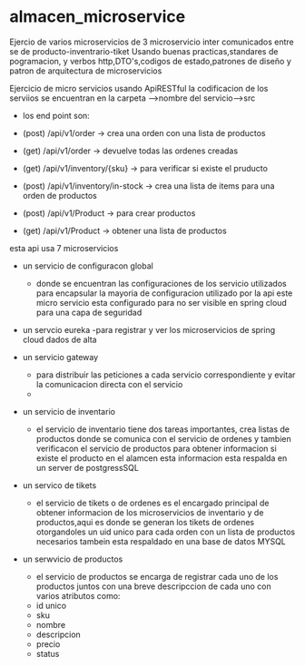 # almacen_microservice
Ejercio de varios microservicios de 3 microservicio inter comunicados entre se de producto-inventrario-tiket 
Usando buenas practicas,standares de pogramacion, y verbos http,DTO's,codigos de estado,patrones de diseño y patron de arquitectura de microservicios

Ejercicio de micro servicios usando ApiRESTful la codificacion de los serviios se encuentran en la carpeta -->nombre del servicio-->src 

- los end point son:

- (post) /api/v1/order -> crea una orden con una lista de productos
- (get) /api/v1/order -> devuelve todas las ordenes creadas
- (get) /api/v1/inventory/{sku} -> para verificar si existe el pruducto
- (post) /api/v1/inventory/in-stock -> crea una lista de items para una orden de productos
- (post) /api/v1/Product -> para crear productos
- (get) /api/v1/Product -> obtener una lista de productos


esta api usa 7 microservicios

- un servicio de configuracon global

    - donde se encuentran las configuraciones de los servicio utilizados para encapsular la mayoria de configuracion utilizado por la api
      este micro servicio esta configurado para no ser visible en spring cloud para una capa de seguridad

- un servcio eureka
    -para registrar y ver los microservicios de spring cloud dados de alta

- un servicio gateway
    - para distribuir las peticiones a cada servicio correspondiente y evitar la comunicacion directa con el servicio
    - 
- un servicio de inventario
    - el servicio de inventario tiene dos tareas importantes, crea listas de productos donde se comunica con el servicio de ordenes y tambien verificacon el servicio de productos para obtener informacion si existe el producto en el alamcen esta informacion esta respalda en un server de postgressSQL
      
- un servico de tikets  
    - el servicio de tikets o de ordenes es el encargado principal de obtener informacion de los microservicios de inventario y de productos,aqui es donde se generan los tikets de ordenes otorgandoles un uid unico para cada orden con un lista de productos necesarios tambein esta respaldado en una base de datos MYSQL
      
- un serwvicio de productos
    - el servicio de productos se encarga de registrar cada uno de los productos juntos con una breve descripccion de cada uno con varios atributos como:
    - id unico
    - sku
    - nombre
    - descripcion
    - precio
    - status
